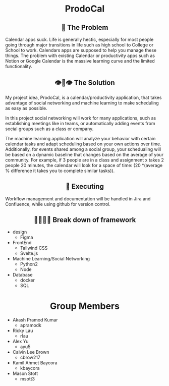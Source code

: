 # <center> ProdoCal</center>

## <center> 🦀 The Problem </center>
Calendar apps suck. Life is generally hectic, especially for most people going through major transitions in life such as high school to College or School to work. Calendars apps are supposed to help you manage these things. The problem with existing Calendar or productivity apps such as Notion or Google Calendar is the massive learning curve and the limited functionality. 

## <center> 👁👅👁 The Solution </center>
My project idea, ProdoCal, is a calendar/productivity application, that takes advantage of social networking and machine learning to make scheduling as easy as possible.

In this project social networking will work for many applications, such as establishing meetings like in teams, or automatically adding events from social groups such as a class or company.

The machine learning application will analyze your behavior with certain calendar tasks and adapt scheduling based on your own actions over time. Additionally, for events shared among a social group, your schedualing will be based on a dynamic baseline that changes based on the average of your community. 
For example, if 3 people are in a class and assignment x takes 2 people 20 minutes, the calendar will look for a space of time:
(20 *(average % difference it takes you to complete similar tasks)).

## <center> 🫡 Executing </center>
Workflow management and documentation will be handled in Jira and Confluence, while using github for version control.
## <center> 🎯✊🏽😏 Break down of framework</center>
- design
    - Figma
- FrontEnd
    - Tailwind CSS
    - Svelte.js
- Machine Learning/Social Networking
    - Python2
    - Node
- Database
    - docker
    - SQL

# <center>Group Members</center>
- Akash Pramod Kumar
  - apramodk
- Ricky Lau
  - rlau
- Alex Yu
  - ayu5
- Calvin Lee Brown
  - cbrow217
- Kamil Ahmet Baycora
  - kbaycora
- Mason Stott
  - msott3
